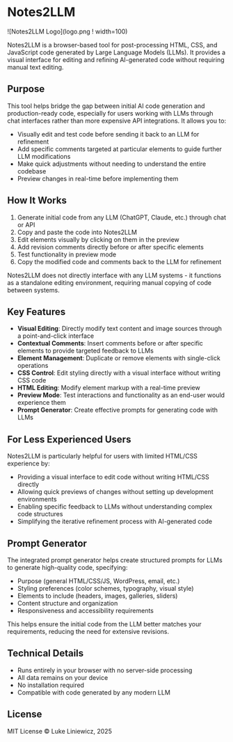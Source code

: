# Notes2LLM

![Notes2LLM Logo](logo.png ! width=100)

Notes2LLM is a browser-based tool for post-processing HTML, CSS, and JavaScript code generated by Large Language Models (LLMs). It provides a visual interface for editing and refining AI-generated code without requiring manual text editing.

## Purpose

This tool helps bridge the gap between initial AI code generation and production-ready code, especially for users working with LLMs through chat interfaces rather than more expensive API integrations. It allows you to:

- Visually edit and test code before sending it back to an LLM for refinement
- Add specific comments targeted at particular elements to guide further LLM modifications
- Make quick adjustments without needing to understand the entire codebase
- Preview changes in real-time before implementing them

## How It Works

1. Generate initial code from any LLM (ChatGPT, Claude, etc.) through chat or API
2. Copy and paste the code into Notes2LLM
3. Edit elements visually by clicking on them in the preview
4. Add revision comments directly before or after specific elements
5. Test functionality in preview mode
6. Copy the modified code and comments back to the LLM for refinement

Notes2LLM does not directly interface with any LLM systems - it functions as a standalone editing environment, requiring manual copying of code between systems.

## Key Features

- **Visual Editing**: Directly modify text content and image sources through a point-and-click interface
- **Contextual Comments**: Insert comments before or after specific elements to provide targeted feedback to LLMs
- **Element Management**: Duplicate or remove elements with single-click operations
- **CSS Control**: Edit styling directly with a visual interface without writing CSS code
- **HTML Editing**: Modify element markup with a real-time preview
- **Preview Mode**: Test interactions and functionality as an end-user would experience them
- **Prompt Generator**: Create effective prompts for generating code with LLMs

## For Less Experienced Users

Notes2LLM is particularly helpful for users with limited HTML/CSS experience by:
- Providing a visual interface to edit code without writing HTML/CSS directly
- Allowing quick previews of changes without setting up development environments
- Enabling specific feedback to LLMs without understanding complex code structures
- Simplifying the iterative refinement process with AI-generated code

## Prompt Generator

The integrated prompt generator helps create structured prompts for LLMs to generate high-quality code, specifying:

- Purpose (general HTML/CSS/JS, WordPress, email, etc.)
- Styling preferences (color schemes, typography, visual style)
- Elements to include (headers, images, galleries, sliders)
- Content structure and organization
- Responsiveness and accessibility requirements

This helps ensure the initial code from the LLM better matches your requirements, reducing the need for extensive revisions.

## Technical Details

- Runs entirely in your browser with no server-side processing
- All data remains on your device
- No installation required
- Compatible with code generated by any modern LLM

## License

MIT License © Luke Liniewicz, 2025